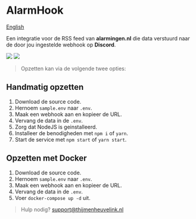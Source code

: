
# AlarmHook

[English](https://github.com/ThijmenGThN/alarmhook/blob/main/readme.english.md)

Een integratie voor de RSS feed van **alarmingen.nl** die data verstuurd naar de door jou ingestelde webhook op **Discord**.

![](https://i.imgur.com/ERQZGdw.png)
![](https://i.imgur.com/mtQiGiS.png)

> Opzetten kan via de volgende twee opties:

## Handmatig opzetten

1. Download de source code.
2. Hernoem ` sample.env ` naar ` .env `.
3. Maak een webhook aan en kopieer de URL.
4. Vervang de data in de ` .env `.
5. Zorg dat NodeJS is geinstalleerd.
6. Installeer de benodigheden met ` npm i ` of ` yarn `.
7. Start de service met ` npm start ` of ` yarn start `.

## Opzetten met Docker

1. Download de source code.
2. Hernoem ` sample.env ` naar ` .env `.
3. Maak een webhook aan en kopieer de URL.
4. Vervang de data in de ` .env `.
5. Voer `docker-compose up -d` uit.

> Hulp nodig? [support@thijmenheuvelink.nl](mailto:support@thijmenheuvelink.nl)
